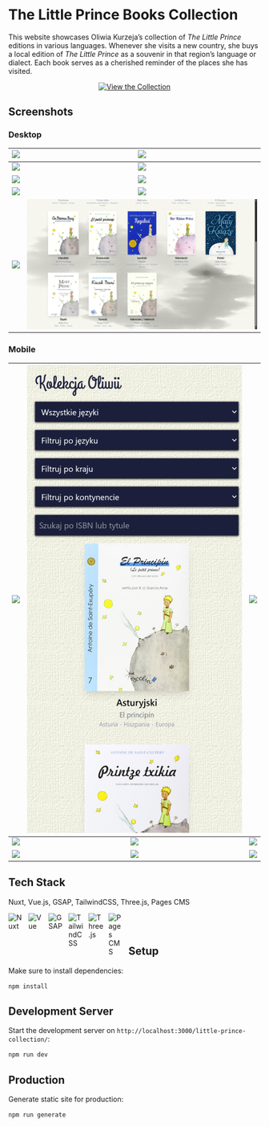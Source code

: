 # The Little Prince Books Collection

This website showcases Oliwia Kurzeja’s collection of *The Little Prince* editions in various languages. Whenever she visits a new country, she buys a local edition of *The Little Prince* as a souvenir in that region’s language or dialect. Each book serves as a cherished reminder of the places she has visited.

<div align="center">

[![View the Collection](https://custom-icon-badges.demolab.com/badge/-View%20the%20Collection-3F5A36?style=for-the-badge&logo=little-prince "View the Collection")](https://trzmlel.github.io/little-prince-collection/)
</div>

## Screenshots

### Desktop

| ![](assets/images/screenshots/desktop/) | ![](assets/images/screenshots/desktop/) |
|:--------------------------------------------------:|:------------------------------------------------:|
| ![](assets/images/screenshots/desktop/) | ![](assets/images/screenshots/desktop/) |
| ![](assets/images/screenshots/desktop/) | ![](assets/images/screenshots/desktop/) |
| ![](assets/images/screenshots/desktop/) | ![](assets/images/screenshots/desktop/) |
| ![](assets/images/screenshots/desktop/) | ![](assets/images/screenshots/desktop/watercolor.png) |


### Mobile

| ![](assets/images/screenshots/mobile/loading.png) | ![](assets/images/screenshots/mobile/index.png) | ![](assets/images/screenshots/mobile/economy.png) |
|:-------------------------------------------------:|:-----------------------------------------------:|:-------------------------------------------------:|
| ![](assets/images/screenshots/mobile/tourism1.png) | ![](assets/images/screenshots/mobile/tourism2.png) | ![](assets/images/screenshots/mobile/cuisine.png) |
| ![](assets/images/screenshots/mobile/language.png) | ![](assets/images/screenshots/mobile/quiz1.png) | ![](assets/images/screenshots/mobile/quiz2.png) |

## Tech Stack

Nuxt, Vue.js, GSAP, TailwindCSS, Three.js, Pages CMS

<img align="left" alt="Nuxt" width="30px" style="padding-right:10px;" src="https://cdn.jsdelivr.net/gh/devicons/devicon@latest/icons/nuxtjs/nuxtjs-original.svg" />
<img align="left" alt="Vue" width="30px" style="padding-right:10px;" src="https://cdn.jsdelivr.net/gh/devicons/devicon@latest/icons/vuejs/vuejs-original.svg" />
<img align="left" alt="GSAP" width="30px" style="padding-right:10px;" src="https://gsap.com/favicon-32x32.png" />
<img align="left" alt="TailwindCSS" width="30px" style="padding-right:10px;" src="https://cdn.jsdelivr.net/gh/devicons/devicon@latest/icons/tailwindcss/tailwindcss-original.svg" />
<img align="left" alt="Three.js" width="30px" style="padding-right:10px;" src="https://cdn.jsdelivr.net/gh/devicons/devicon@latest/icons/threejs/threejs-original.svg" />
<img align="left" alt="Pages CMS" width="30px" style="padding-right:10px;" src="https://pagescms.org/favicon.ico" />
<br />
<br />


## Setup

Make sure to install dependencies:

```bash
npm install
```

## Development Server

Start the development server on `http://localhost:3000/little-prince-collection/`:

```bash
npm run dev
```

## Production

Generate static site for production:

```bash
npm run generate
```
